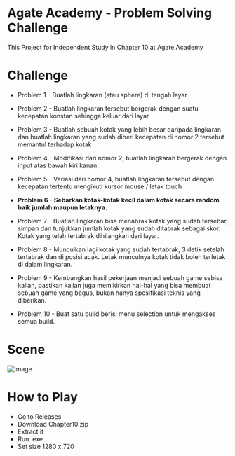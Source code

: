 # Agate Academy - Problem Solving Challenge
This Project for Independent Study in Chapter 10 at Agate Academy 

# Challenge
- Problem 1 - Buatlah lingkaran (atau sphere) di tengah layar

- Problem 2 - Buatlah lingkaran tersebut bergerak dengan suatu kecepatan konstan sehingga keluar dari layar

- Problem 3 - Buatlah sebuah kotak yang lebih besar daripada lingkaran dan buatlah lingkaran yang sudah diberi kecepatan di nomor 2 tersebut memantul terhadap kotak

- Problem 4 - Modifikasi dari nomor 2, buatlah lingkaran bergerak dengan input atas bawah kiri kanan.

- Problem 5 - Variasi dari nomor 4, buatlah lingkaran tersebut dengan kecepatan tertentu mengikuti kursor mouse / letak touch

- **Problem 6 - Sebarkan kotak-kotak kecil dalam kotak secara random baik jumlah maupun letaknya.**

- Problem 7 - Buatlah lingkaran bisa menabrak kotak yang sudah tersebar, simpan dan tunjukkan jumlah kotak yang sudah ditabrak sebagai skor. Kotak yang telah tertabrak dihilangkan dari layar.

- Problem 8 - Munculkan lagi kotak yang sudah tertabrak, 3 detik setelah tertabrak dan di posisi acak. Letak munculnya kotak tidak boleh terletak di dalam lingkaran.

- Problem 9 - Kembangkan hasil pekerjaan menjadi sebuah game sebisa kalian, pastikan kalian juga memikirkan hal-hal yang bisa membuat sebuah game yang bagus, bukan hanya spesifikasi teknis yang diberikan.

- Problem 10 - Buat satu build berisi menu selection untuk mengakses semua build.

# Scene
![image](https://user-images.githubusercontent.com/45990233/136965820-24912cd6-dba4-4182-b016-5253639a5f97.png)

# How to Play
- Go to Releases
- Download Chapter10.zip
- Extract it
- Run .exe
- Set size 1280 x 720


